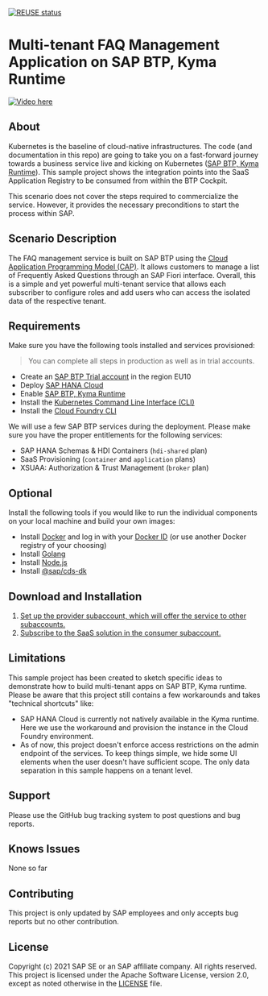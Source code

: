 [![REUSE status](https://api.reuse.software/badge/github.com/SAP-samples/kyma-mtx-faq-management)](https://api.reuse.software/info/github.com/SAP-samples/kyma-mtx-faq-management)


# Multi-tenant FAQ Management Application on SAP BTP, Kyma Runtime

[![Video here](https://img.youtube.com/vi/hnD7Lr_2464/0.jpg)](https://www.youtube.com/watch?v=hnD7Lr_2464)

## About

Kubernetes is the baseline of cloud-native infrastructures. The code (and documentation in this repo) are going to take you on a fast-forward journey towards a business service live and kicking on Kubernetes ([SAP BTP, Kyma Runtime](https://discovery-center.cloud.sap/#/serviceCatalog/kyma-runtime?region=all)). This sample project shows the integration points into the SaaS Application Registry to be consumed from within the BTP Cockpit.

This scenario does not cover the steps required to commercialize the service. However, it provides the necessary preconditions to start the process within SAP.

## Scenario Description

The FAQ management service is built on SAP BTP using the [Cloud Application Programming Model (CAP)](https://cap.cloud.sap/). It allows customers to manage a list of Frequently Asked Questions through an SAP Fiori interface. Overall, this is a simple and yet powerful multi-tenant service that allows each subscriber to configure roles and add users who can access the isolated data of the respective tenant. 


## Requirements

Make sure you have the following tools installed and services provisioned:

> You can complete all steps in production as well as in trial accounts.

* Create an [SAP BTP Trial account](https://developers.sap.com/tutorials/hcp-create-trial-account.html) in the region EU10
* Deploy [SAP HANA Cloud](https://developers.sap.com/tutorials/hana-cloud-deploying.html)
* Enable [SAP BTP, Kyma Runtime](https://developers.sap.com/tutorials/cp-kyma-getting-started.html)​
* Install the [Kubernetes Command Line Interface (CLI)](https://developers.sap.com/tutorials/cp-kyma-download-cli.html)
* Install the [Cloud Foundry CLI](https://developers.sap.com/tutorials/cp-cf-download-cli.html)

We will use a few SAP BTP services during the deployment. Please make sure you have the proper entitlements for the following services:

* SAP HANA Schemas & HDI Containers (`hdi-shared` plan)
* SaaS Provisioning (`container` and `application` plans)
* XSUAA: Authorization & Trust Management (`broker` plan)


## Optional

Install the following tools if you would like to run the individual components on your local machine and build your own images:
* Install [Docker](https://docs.docker.com/get-docker/) and log in with your [Docker ID](https://docs.docker.com/docker-id/) (or use another Docker registry of your choosing)
* Install [Golang](http://golang.org/) 
* Install [Node.js](https://nodejs.org/en/download/) 
* Install [@sap/cds-dk](https://cap.cloud.sap/docs/get-started/) 

## Download and Installation

1. [Set up the provider subaccount, which will offer the service to other subaccounts.](provider-components/readme.md)
2. [Subscribe to the SaaS solution in the consumer subaccount.](consumer/readme.md)

## Limitations

This sample project has been created to sketch specific ideas to demonstrate how to build multi-tenant apps on SAP BTP, Kyma runtime.
Please be aware that this project still contains a few workarounds and takes "technical shortcuts" like:
* SAP HANA Cloud is currently not natively available in the Kyma runtime. Here we use the workaround and provision the instance in the Cloud Foundry environment.
* As of now, this project doesn't enforce access restrictions on the admin endpoint of the services. To keep things simple, we hide some UI elements when the user doesn't have sufficient scope. The only data separation in this sample happens on a tenant level.

## Support

Please use the GitHub bug tracking system to post questions and bug reports.


## Knows Issues
None so far


## Contributing
This project is only updated by SAP employees and only accepts bug reports but no other contribution. 

## License

Copyright (c) 2021 SAP SE or an SAP affiliate company. All rights reserved. This project is licensed under the Apache Software License, version 2.0, except as noted otherwise in the [LICENSE](LICENSES/Apache-2.0.txt) file.